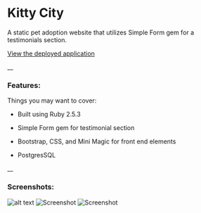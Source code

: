 # Kitty City

A static pet adoption website that utilizes Simple Form gem for a testimonials section.

[View the deployed application](https://alyssa-redman-quiz1.herokuapp.com/)

__

### Features: 

Things you may want to cover:

* Built using Ruby 2.5.3

* Simple Form gem for testimonial section

* Bootstrap, CSS, and Mini Magic for front end elements

* PostgresSQL

__

### Screenshots:
![alt text](assets/quiz1landing.png)
![Screenshot](assets/quiz1simpleform.png)
![Screenshot](cat.jpeg)
